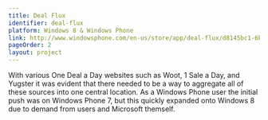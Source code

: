 ```yaml
---
title: Deal Flux
identifier: deal-flux
platform: Windows 8 & Windows Phone
link: http://www.windowsphone.com/en-us/store/app/deal-flux/d8145bc1-6b17-4138-b876-29a036112feb
pageOrder: 2
layout: project
---
```


With various One Deal a Day websites such as Woot, 1 Sale a Day, and Yugster it was evident that there 
needed to be a way to aggregate all of these sources into one central location. As a Windows Phone user 
the initial push was on Windows Phone 7, but this quickly expanded onto Windows 8 due to demand from users 
and Microsoft themself.
